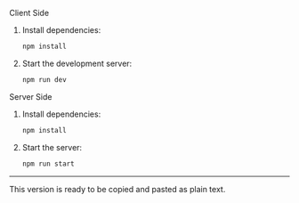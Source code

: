 Client Side

1. Install dependencies:
   ```bash
   npm install
   ```

2. Start the development server:
   ```bash
   npm run dev
   ```

Server Side

1. Install dependencies:
   ```bash
   npm install
   ```

2. Start the server:
   ```bash
   npm run start
   ```

--- 

This version is ready to be copied and pasted as plain text.
